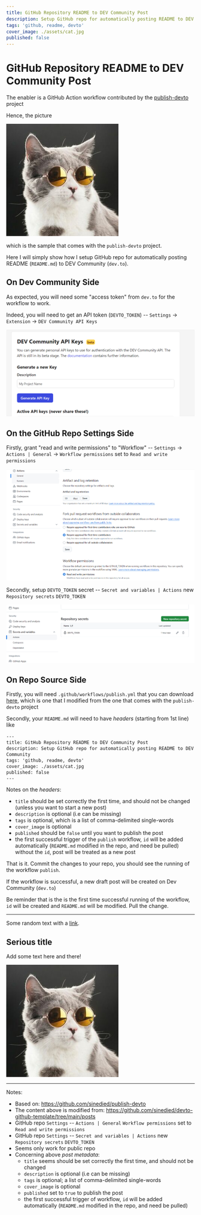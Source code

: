 ```yaml
---
title: GitHub Repository README to DEV Community Post
description: Setup GitHub repo for automatically posting README to DEV Community  
tags: 'github, readme, devto'
cover_image: ./assets/cat.jpg
published: false
---
```



# GitHub Repository README to DEV Community  Post


The enabler is a GitHub Action workflow contributed by the [publish-devto](https://github.com/sinedied/publish-devto) project

Hence, the picture

![cat.jpg](./assets/cat.jpg)

which is the sample that comes with the `publish-devto` project. 

Here I will simply show how I setup GitHub repo for automatically posting README (`README.md`) to DEV Community (`dev.to`).

## On Dev Community Side

As expected, you will need some "access token" from `dev.to` for the workflow to work.

Indeed, you will need to get an API token (`DEVTO_TOKEN`) -- `Settings` -> `Extension` -> `DEV Community API Keys`

![dev_api_key.png](assets/dev_api_key.png)

## On the GitHub Repo Settings Side

Firstly, grant "read and write permissions" to "Workflow" -- `Settings` -> `Actions | General` -> `Workflow permissions` set to `Read and write permissions`

![rw_permit.png](assets/rw_permit.png)

Secondly, setup `DEVTO_TOKEN` secret -- `Secret and variables | Actions` new `Repository secrets` `DEVTO_TOKEN` 

![set_secret.png](assets/set_secret.png)

## On Repo Source Side

Firstly, you will need `.github/workflows/publish.yml` that you can download [here](https://github.com/trevorwslee/readme_to_devto/blob/main/.github/workflows/publish.yml),
which is one that I modified from the one that comes with the `publish-devto` project

Secondly, your `README.md` will need to have *headers* (starting from 1st line) like

```
---
title: GitHub Repository README to DEV Community Post
description: Setup GitHub repo for automatically posting README to DEV Community  
tags: 'github, readme, devto'
cover_image: ./assets/cat.jpg
published: false
---
```

Notes on the *headers*:
- `title` should be set correctly the first time, and should not be changed (unless you want to start a new post)
- `description` is optional (i.e can be missing)
- `tags` is optional, which is a list of comma-delimited single-words
- `cover_image` is optional
- `published` should be `false` until you want to publish the post
- the first successful trigger of the `publish` workflow, `id` will be added automatically (`README.md` modified in the repo, and need be pulled)
  without the `id`, post will be treated as a new post


That is it. Commit the changes to your repo, you should see the running of the workflow `publish`.

If the workflow is successful, a new draft post will be created on Dev Community (`dev.to`)

Be reminder that is the is the first time successful running of the workflow, `id` will be created and `README.md` will be modified. Pull the change.












***

Some random text with a [link](https://code.visualstudio.com).

## Serious title

Add some text here and there!

![and some pictures too](./assets/cat.jpg)

***

Notes:
* Based on: https://github.com/sinedied/publish-devto 
* The content above is modified from: https://github.com/sinedied/devto-github-template/tree/main/posts
* GitHub repo `Settings` -- `Actions | General` `Workflow permissions` set to `Read and write permissions`
* GitHub repo `Settings` -- `Secret and variables | Actions` new `Repository secrets` `DEVTO_TOKEN` 
* Seems only work for public repo
* Concerning above *post metadata*:
  - `title` seems should be set correctly the first time, and should not be changed
  - `description` is optional (i.e can be missing)
  - `tags` is optional; a list of comma-delimited single-words
  - `cover_image` is optional
  - `published` set to `true` to publish the post
  - the first successful trigger of workflow, `id` will be added automatically (`README.md` modified in the repo, and need be pulled)





